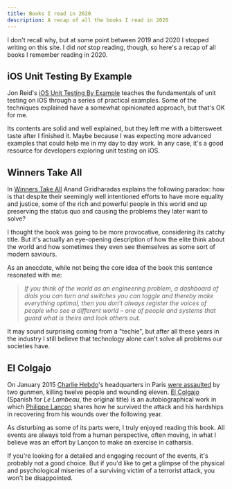 ```yaml
---
title: Books I read in 2020
description: A recap of all the books I read in 2020
---
```

I don't recall why, but at some point between 2019 and 2020 I stopped writing on this site. I did _not_ stop reading, though, so here's a recap of all books I remember reading in 2020.

<!--more-->

## iOS Unit Testing By Example
Jon Reid's [iOS Unit Testing By Example](https://www.oreilly.com/library/view/ios-unit-testing/9781680507966/) teaches the fundamentals of unit testing on iOS through a series of practical examples. Some of the techniques explained have a somewhat opinionated approach, but that's OK for me.

Its contents are solid and well explained, but they left me with a bittersweet taste after I finished it. Maybe because I was expecting more advanced examples that could help me in my day to day work. In any case, it's a good resource for developers exploring unit testing on iOS.

## Winners Take All
In [Winners Take All](https://www.anand.ly/winners-take-all) Anand Giridharadas explains the following paradox: how is that despite their seemingly well intentioned efforts to have more equality and justice, some of the rich and powerful people in this world end up preserving the status quo and causing the problems they later want to solve?

I thought the book was going to be more provocative, considering its catchy title. But it's actually an eye-opening description of how the elite think about the world and how sometimes they even see themselves as some sort of modern saviours.

As an anecdote, while not being the core idea of the book this sentence resonated with me:

> _If you think of the world as an engineering problem, a dashboard of dials you can turn and switches you can toggle and thereby make everything optimal, then you don’t always register the voices of people who see a different world – one of people and systems that guard what is theirs and lock others out._

It may sound surprising coming from a "techie", but after all these years in the industry I still believe that technology alone can't solve all problems our societies have.

## El Colgajo
On January 2015 [Charlie Hebdo](https://charliehebdo.fr)'s headquarters in Paris [were assaulted](https://en.wikipedia.org/wiki/Charlie_Hebdo_shooting) by two gunmen, killing twelve people and wounding eleven. [El Colgajo](https://www.anagrama-ed.es/libro/panorama-de-narrativas/el-colgajo/9788433980410/PN_1009) (Spanish for _Le Lambeau_, the original title) is an autobiographical work in which [Philippe Lançon](https://en.wikipedia.org/wiki/Philippe_Lançon) shares how he survived the attack and his hardships in recovering from his wounds over the following year.

As disturbing as some of its parts were, I truly enjoyed reading this book. All events are always told from a human perspective, often moving, in what I believe was an effort by Lançon to make an exercise in catharsis.

If you're looking for a detailed and engaging recount of the events, it's probably not a good choice. But if you'd like to get a glimpse of the physical and psychological miseries of a surviving victim of a terrorist attack, you won't be disappointed.